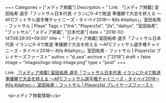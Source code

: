 +++
Categories = ["メディア掲載"]
Description = " Link: 「[メディア掲載] 室田祐希 選手「フットサル日本代表 イランに0-4で敗退 準優勝で大会を終える ～AFCフットサル選手権チャイニーズ・タイペイ2018～ #jfa #daihyo」」室田祐希 - フットサル | Playe"
Tags = ["link", "Players1st", "jfa", "daihyo", "室田祐希", "フットサル", "メディア掲載", "日本代表"]
date = "2018-02-14T08:29:00+09:00"
title = "「[メディア掲載] 室田祐希 選手「フットサル日本代表 イランに0-4で敗退 準優勝で大会を終える ～AFCフットサル選手権チャイニーズ・タイペイ2018～ #jfa #daihyo」」室田祐希 - フットサル | Players1st プレイヤーズファースト"
author = "d_sea"
archive = ["2018"]
draft = false
image = "images/logo-blog-image.png"
type = "post"
+++

<body>
<p>Link: <a href="https://players1.st/posts/192">「[メディア掲載] 室田祐希 選手「フットサル日本代表 イランに0-4で敗退 準優勝で大会を終える ～AFCフットサル選手権チャイニーズ・タイペイ2018～ #jfa #daihyo」」室田祐希 - フットサル | Players1st プレイヤーズファースト</a></p>

<pre> &lt;p&gt;メディア掲載情報&lt;/p&gt;
 </pre>
</body>
